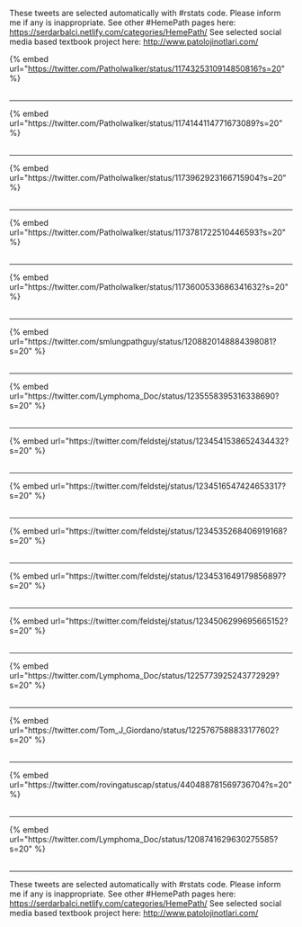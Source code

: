 

These tweets are selected automatically with #rstats code. Please inform me if any is inappropriate.
See other #HemePath pages here: https://serdarbalci.netlify.com/categories/HemePath/ 
See selected social media based textbook project here: http://www.patolojinotlari.com/

{% embed url="https://twitter.com/Patholwalker/status/1174325310914850816?s=20" %}<br>
<br>
<hr>
{% embed url="https://twitter.com/Patholwalker/status/1174144114771673089?s=20" %}<br>
<br>
<hr>
{% embed url="https://twitter.com/Patholwalker/status/1173962923166715904?s=20" %}<br>
<br>
<hr>
{% embed url="https://twitter.com/Patholwalker/status/1173781722510446593?s=20" %}<br>
<br>
<hr>
{% embed url="https://twitter.com/Patholwalker/status/1173600533686341632?s=20" %}<br>
<br>
<hr>
{% embed url="https://twitter.com/smlungpathguy/status/1208820148884398081?s=20" %}<br>
<br>
<hr>
{% embed url="https://twitter.com/Lymphoma_Doc/status/1235558395316338690?s=20" %}<br>
<br>
<hr>
{% embed url="https://twitter.com/feldstej/status/1234541538652434432?s=20" %}<br>
<br>
<hr>
{% embed url="https://twitter.com/feldstej/status/1234516547424653317?s=20" %}<br>
<br>
<hr>
{% embed url="https://twitter.com/feldstej/status/1234535268406919168?s=20" %}<br>
<br>
<hr>
{% embed url="https://twitter.com/feldstej/status/1234531649179856897?s=20" %}<br>
<br>
<hr>
{% embed url="https://twitter.com/feldstej/status/1234506299695665152?s=20" %}<br>
<br>
<hr>
{% embed url="https://twitter.com/Lymphoma_Doc/status/1225773925243772929?s=20" %}<br>
<br>
<hr>
{% embed url="https://twitter.com/Tom_J_Giordano/status/1225767588833177602?s=20" %}<br>
<br>
<hr>
{% embed url="https://twitter.com/rovingatuscap/status/440488781569736704?s=20" %}<br>
<br>
<hr>
{% embed url="https://twitter.com/Lymphoma_Doc/status/1208741629630275585?s=20" %}<br>
<br>
<hr>


These tweets are selected automatically with #rstats code. Please inform me if any is inappropriate.
See other #HemePath pages here: https://serdarbalci.netlify.com/categories/HemePath/ 
See selected social media based textbook project here: http://www.patolojinotlari.com/
